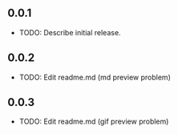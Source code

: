 ## 0.0.1

- TODO: Describe initial release.

## 0.0.2

- TODO: Edit readme.md (md preview problem)

## 0.0.3

- TODO: Edit readme.md (gif preview problem)
